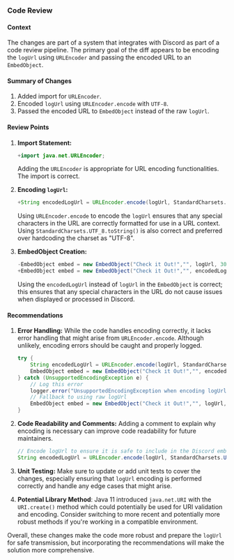 ### Code Review

#### Context
The changes are part of a system that integrates with Discord as part of a code review pipeline. The primary goal of the diff appears to be encoding the `logUrl` using `URLEncoder` and passing the encoded URL to an `EmbedObject`.

#### Summary of Changes
1. Added import for `URLEncoder`.
2. Encoded `logUrl` using `URLEncoder.encode` with `UTF-8`.
3. Passed the encoded URL to `EmbedObject` instead of the raw `logUrl`.

#### Review Points

1. **Import Statement:**
    ```java
    +import java.net.URLEncoder;
    ```
    Adding the `URLEncoder` is appropriate for URL encoding functionalities. The import is correct.

2. **Encoding `logUrl`:**
    ```java
    +String encodedLogUrl = URLEncoder.encode(logUrl, StandardCharsets.UTF_8.toString());
    ```
    Using `URLEncoder.encode` to encode the `logUrl` ensures that any special characters in the URL are correctly formatted for use in a URL context. Using `StandardCharsets.UTF_8.toString()` is also correct and preferred over hardcoding the charset as "UTF-8".

3. **EmbedObject Creation:**
    ```java
    -EmbedObject embed = new EmbedObject("Check it Out!","", logUrl, 3066993); // Green color
    +EmbedObject embed = new EmbedObject("Check it Out!","", encodedLogUrl, 3066993); // Green color
    ```
    Using the `encodedLogUrl` instead of `logUrl` in the `EmbedObject` is correct; this ensures that any special characters in the URL do not cause issues when displayed or processed in Discord.

#### Recommendations

1. **Error Handling:**
    While the code handles encoding correctly, it lacks error handling that might arise from `URLEncoder.encode`. Although unlikely, encoding errors should be caught and properly logged.

    ```java
    try {
        String encodedLogUrl = URLEncoder.encode(logUrl, StandardCharsets.UTF_8.toString());
        EmbedObject embed = new EmbedObject("Check it Out!","", encodedLogUrl, 3066993); // Green color
    } catch (UnsupportedEncodingException e) {
        // Log this error
        logger.error("UnsupportedEncodingException when encoding logUrl: {}", e.getMessage());
        // Fallback to using raw logUrl
        EmbedObject embed = new EmbedObject("Check it Out!","", logUrl, 3066993); // Green color
    }
    ```

2. **Code Readability and Comments:**
    Adding a comment to explain why encoding is necessary can improve code readability for future maintainers.

    ```java
    // Encode logUrl to ensure it is safe to include in the Discord embed
    String encodedLogUrl = URLEncoder.encode(logUrl, StandardCharsets.UTF_8.toString());
    ```

3. **Unit Testing:**
    Make sure to update or add unit tests to cover the changes, especially ensuring that `logUrl` encoding is performed correctly and handle any edge cases that might arise.

4. **Potential Library Method**:
    Java 11 introduced `java.net.URI` with the `URI.create()` method which could potentially be used for URI validation and encoding. Consider switching to more recent and potentially more robust methods if you're working in a compatible environment.

Overall, these changes make the code more robust and prepare the `logUrl` for safe transmission, but incorporating the recommendations will make the solution more comprehensive.